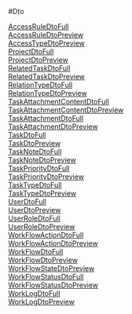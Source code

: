 #Dto

[AccessRuleDtoFull](https://github.com/progwards-tasktracker/tasktracker) <br />
[AccessRuleDtoPreview](https://github.com/progwards-tasktracker/tasktracker) <br />
[AccessTypeDtoPreview](https://github.com/progwards-tasktracker/tasktracker) <br />
[ProjectDtoFull](https://github.com/progwards-tasktracker/tasktracker) <br />
[ProjectDtoPreview](https://github.com/progwards-tasktracker/tasktracker) <br />
[RelatedTaskDtoFull](https://github.com/progwards-tasktracker/tasktracker) <br />
[RelatedTaskDtoPreview](https://github.com/progwards-tasktracker/tasktracker) <br />
[RelationTypeDtoFull](https://github.com/progwards-tasktracker/tasktracker) <br />
[RelationTypeDtoPreview](https://github.com/progwards-tasktracker/tasktracker) <br />
[TaskAttachmentContentDtoFull](https://github.com/progwards-tasktracker/tasktracker) <br />
[TaskAttachmentContentDtoPreview](https://github.com/progwards-tasktracker/tasktracker) <br />
[TaskAttachmentDtoFull](https://github.com/progwards-tasktracker/tasktracker) <br />
[TaskAttachmentDtoPreview](https://github.com/progwards-tasktracker/tasktracker) <br />
[TaskDtoFull](https://github.com/progwards-tasktracker/tasktracker) <br />
[TaskDtoPreview](https://github.com/progwards-tasktracker/tasktracker) <br />
[TaskNoteDtoFull](https://github.com/progwards-tasktracker/tasktracker) <br />
[TaskNoteDtoPreview](https://github.com/progwards-tasktracker/tasktracker) <br />
[TaskPriorityDtoFull](https://github.com/progwards-tasktracker/tasktracker) <br />
[TaskPriorityDtoPreview](https://github.com/progwards-tasktracker/tasktracker) <br />
[TaskTypeDtoFull](https://github.com/progwards-tasktracker/tasktracker) <br />
[TaskTypeDtoPreview](https://github.com/progwards-tasktracker/tasktracker) <br />
[UserDtoFull](https://github.com/progwards-tasktracker/tasktracker) <br />
[UserDtoPreview](https://github.com/progwards-tasktracker/tasktracker) <br />
[UserRoleDtoFull](https://github.com/progwards-tasktracker/tasktracker) <br />
[UserRoleDtoPreview](https://github.com/progwards-tasktracker/tasktracker) <br />
[WorkFlowActionDtoFull](https://github.com/progwards-tasktracker/tasktracker) <br />
[WorkFlowActionDtoPreview](https://github.com/progwards-tasktracker/tasktracker) <br />
[WorkFlowDtoFull](https://github.com/progwards-tasktracker/tasktracker) <br />
[WorkFlowDtoPreview](https://github.com/progwards-tasktracker/tasktracker) <br />
[WorkFlowStateDtoPreview](https://github.com/progwards-tasktracker/tasktracker) <br />
[WorkFlowStatusDtoFull](https://github.com/progwards-tasktracker/tasktracker) <br />
[WorkFlowStatusDtoPreview](https://github.com/progwards-tasktracker/tasktracker) <br />
[WorkLogDtoFull](https://github.com/progwards-tasktracker/tasktracker) <br />
[WorkLogDtoPreview](https://github.com/progwards-tasktracker/tasktracker) <br />